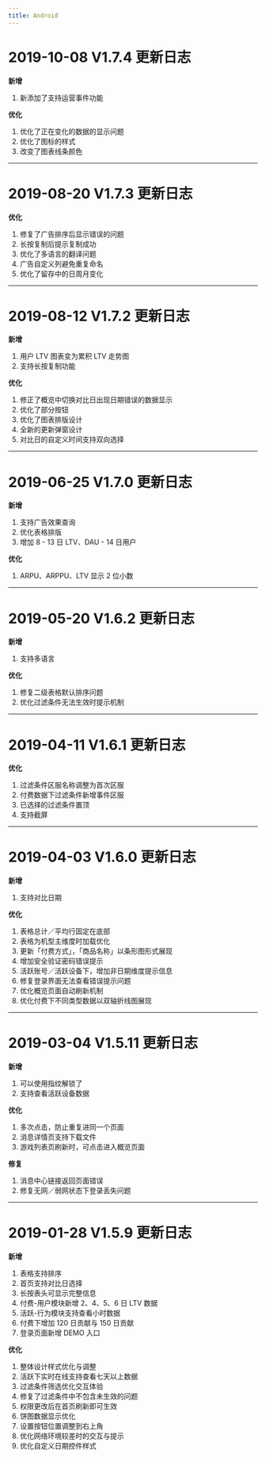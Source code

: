 ```yaml
---
title: Android
---
```


# 2019-10-08 V1.7.4 更新日志

**新增**

1. 新添加了支持运营事件功能

**优化**

1. 优化了正在变化的数据的显示问题
2. 优化了图标的样式
3. 改变了图表线条颜色

---

# 2019-08-20 V1.7.3 更新日志

**优化**

1. 修复了广告排序后显示错误的问题
2. 长按复制后提示复制成功
3. 优化了多语言的翻译问题
4. 广告自定义列避免重复命名
5. 优化了留存中的日周月变化

---

# 2019-08-12 V1.7.2 更新日志

**新增**

1. 用户 LTV 图表变为累积 LTV 走势图
2. 支持长按复制功能

**优化**

1. 修正了概览中切换对比日出现日期错误的数据显示
2. 优化了部分按钮
3. 优化了图表排版设计
4. 全新的更新弹窗设计
5. 对比日的自定义时间支持双向选择

---

# 2019-06-25 V1.7.0 更新日志

**新增**

1. 支持广告效果查询
2. 优化表格排版
3. 增加 8 - 13 日 LTV、DAU - 14 日用户

**优化**

1. ARPU、ARPPU、LTV 显示 2 位小数

---

# 2019-05-20 V1.6.2 更新日志

**新增**

1. 支持多语言

**优化**

1. 修复二级表格默认排序问题
2. 优化过滤条件无法生效时提示机制

---

# 2019-04-11 V1.6.1 更新日志

**优化**

1. 过滤条件区服名称调整为首次区服
2. 付费数据下过滤条件新增事件区服
3. 已选择的过滤条件置顶
4. 支持截屏

---

# 2019-04-03 V1.6.0 更新日志

**新增**

1. 支持对比日期

**优化**

1. 表格总计／平均行固定在底部
2. 表格为机型主维度时加载优化
3. 更新「付费方式」，「商品名称」以条形图形式展现
4. 增加安全验证密码错误提示
5. 活跃账号／活跃设备下，增加非日期维度提示信息
6. 修复登录界面无法查看错误提示问题
7. 优化概览页面自动刷新机制
8. 优化付费下不同类型数据以双轴折线图展现

---

# 2019-03-04 V1.5.11 更新日志

**新增**

1. 可以使用指纹解锁了
2. 支持查看活跃设备数据

**优化**

1. 多次点击，防止重复进同一个页面
2. 消息详情页支持下载文件
3. 游戏列表页刷新时，可点击进入概览页面

**修复**

1. 消息中心链接返回页面错误
2. 修复无网／弱网状态下登录丢失问题

---

# 2019-01-28 V1.5.9 更新日志

**新增**

1. 表格支持排序
2. 首页支持对比日选择
3. 长按表头可显示完整信息
4. 付费-用户模块新增 2、4、5、6 日 LTV 数据
5. 活跃-行为模块支持查看小时数据
6. 付费下增加 120 日贡献与 150 日贡献
7. 登录页面新增 DEMO 入口

**优化**

1. 整体设计样式优化与调整
2. 活跃下实时在线支持查看七天以上数据
3. 过滤条件筛选优化交互体验
4. 修复了过滤条件中不包含未生效的问题
5. 权限更改后在首页刷新即可生效
6. 饼图数据显示优化
7. 设置按钮位置调整到右上角
8. 优化网络环境较差时的交互与提示
9. 优化自定义日期控件样式
